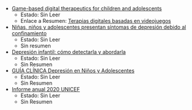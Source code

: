
-  [Game-based digital therapeutics for children and adolescents](obsidian://open?vault=Notas%208vo&file=Notas%20Tesis%2FPapers%2Ffpsyt-13-986687.pdf)
	- Estado: Sin Leer
	- Enlace a Resumen: [Terapias digitales basadas en videojuegos](Terapias_digitales_basadas_en_videojuegos)
- [Niñas, niños y adolescentes presentan síntomas de depresión debido al confinamiento](https://www.gob.mx/difnacional/articulos/ninas-ninos-y-adolescentes-presentan-sintomas-de-depresion-debido-al-confinamiento?idiom=es)
	- Estado: Sin Leer
	- Sin resumen
- [Depresión infantil: cómo detectarla y abordarla](https://unamglobal.unam.mx/global_revista/depresion-infantil-como-detectarla-y-abordarla/)
	- Estado: Sin Leer
	- Sin Resumen
- [GUÍA CLÍNICA Depresión en Niños y Adolescentes](https://www.gob.mx/cms/uploads/attachment/file/452952/3._Depresi_n_en_Ni_os_y_Adolescentes..pdf)
	- Estado: Sin Leer
	- Sin Resumen
- [Informe anual 2020 UNICEF](https://www.unicef.org/mexico/media/5966/file/Documento%20informe%20anual%202020.pdf)
	- Estado: Sin Leer
	- Sin Resumen



